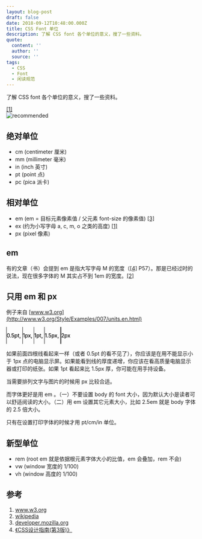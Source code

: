 ```yaml
---
layout: blog-post
draft: false
date: 2018-09-12T10:48:00.000Z
title: CSS Font 单位
description: 了解 CSS font 各个单位的意义，搜了一些资料。
quote:
  content: ''
  author: ''
  source: ''
tags:
  - CSS
  - Font
  - 闲读规范
---
```


了解 CSS font 各个单位的意义，搜了一些资料。

[[1]](#w3)  
![recommended][recommended]


绝对单位
--------

- cm (centimeter 厘米)
- mm (millimeter 毫米)
- in (inch 英寸)
- pt (point 点)
- pc (pica 派卡)

相对单位
--------

- em (em = 目标元素像素值 / 父元素 font-size 的像素值) [[3]](#mozilla)
- ex (约为小写字母 a, c, m, o 之类的高度) [[1]](#w3)
- px (pixel 像素)


em
---

有的文章（书）会提到 em 是指大写字母 M 的宽度（[[4]](#css-design) P57）。那是已经过时的说法，现在很多字体的 M 其实占不到 1em 的宽度。[[2]](#wikipedia)

只用 em 和 px
-------------

例子来自 [www.w3.org](http://www.w3.org/Style/Examples/007/units.en.html)

<p style="line-height: 3.2; text-shadow: 0 0">
  <span style="padding: 1em 0; border-left: 0.5pt solid">0.5pt,</span>
  <span style="padding: 1em 0; border-left: 1px solid">1px,</span>
  <span style="padding: 1em 0; border-left: 1pt solid">1pt,</span>
  <span style="padding: 1em 0; border-left: 1.5px solid">1.5px,</span>
  <span style="padding: 1em 0; border-left: 2px solid">2px</span>
</p>

如果前面四根线看起来一样（或者 0.5pt 的看不见了），你应该是在用不能显示小于 1px 点的电脑显示屏。如果能看到线的厚度递增，你应该在看高质量电脑显示器或打印的纸张。如果 1pt 看起来比 1.5px 厚，你可能在用手持设备。

当需要排列文字与图片的时候用 px 比较合适。

而字体更好是用 em 。（一）不要设置 body 的 font 大小，因为默认大小是读者可以舒适阅读的大小。（二）用 em 设置其它元素大小，比如 2.5em 就是 body 字体的 2.5 倍大小。

只有在设置打印字体的时候才用 pt/cm/in 单位。

新型单位
--------

- rem (root em 就是依据根元素字体大小的比值，em 会叠加，rem 不会)
- vw (window 宽度的 1/100)
- vh (window 高度的 1/100)

参考
----

1. <a href="http://www.w3.org/Style/Examples/007/units.en.html" id="w3">www.w3.org</a>
1. <a id="wikipedia" href="http://en.wikipedia.org/wiki/Em_(typography)">wikipedia</a>
1. <a href="https://developer.mozilla.org/en-US/docs/Web/CSS/font-size" id="mozilla">developer.mozilla.org</a>
1. <a href="http://www.amazon.cn/%E5%9B%BE%E7%81%B5%E7%A8%8B%E5%BA%8F%E8%AE%BE%E8%AE%A1%E4%B8%9B%E4%B9%A6-CSS%E8%AE%BE%E8%AE%A1%E6%8C%87%E5%8D%97-%E5%8F%B2%E5%AF%86%E6%96%AF/dp/B00COG3VRC/ref=sr_1_1" id="css-design">《CSS设计指南(第3版)》</a>

[recommended]: /img/post/css/font-units-recommended.png

